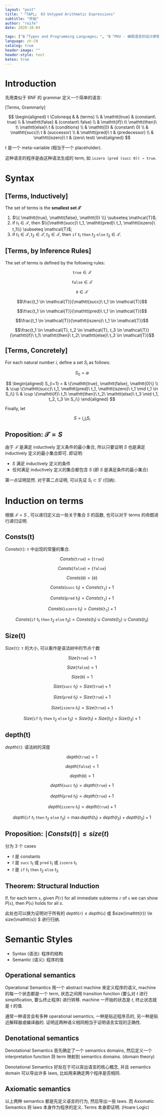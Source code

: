```yaml
---
layout: "post"
title: "「TAPL」 03 Untyped Arithmetic Expressions"
subtitle: "开始"
author: "roife"
date: 2020-10-04

tags: ["B「Types and Programming Languages」", "B「PKU - 编程语言的设计原理」"]
language: zh-CN
catalog: true
header-image: ""
header-style: text
katex: true
---
```


# Introduction

先用类似于 BNF 的 grammar 定义一个简单的语言:

[Terms, Grammarly]

$$
\begin{aligned}
t \Coloneqq & & (terms) \\
    & \mathtt{true} & (constant\ true) \\
    & \mathtt{false} & (constant\ false) \\
    & \mathtt{if}\ t\ \mathtt{then}\ t\ \mathtt{else}\ t & (conditions) \\
    & \mathtt{0} & (constant\ 0) \\
    & \mathtt{succ}\ t & (successor) \\
    & \mathtt{pred}\ t & (predecessor) \\
    & \mathtt{iszero}\ t & (zero\ test)
\end{aligned}
$$

t 是一个 meta-variable (相当于一个 placeholder).

这种语言的程序是由这种语法生成的 term, 如 `iszero (pred (succ 0)) → true`.

# Syntax

## [Terms, Inductively]

The set of terms is the **smallest set $\mathcal{T}$**

1. $\\{ \mathtt{true}, \mathtt{false}, \mathtt{0} \\} \subseteq \mathcal{T}$;
2. if $t_1 \in \mathcal{T}$, then $\\{\mathtt{succ}\ t_1, \mathtt{pred}\ t_1, \mathtt{iszero}\ t_1\\} \subseteq \mathcal{T}$;
3. if $t_1 \in \mathcal{T}, t_2 \in \mathcal{T}, t_3 \in \mathcal{T}$, then $\mathtt{if}\ t_1\ \mathtt{then}\ t_2\ \mathtt{else}\ t_3 \in \mathcal{T}$.

## [Terms, by Inference Rules]

The set of terms is defined by the following rules:

$$\mathtt{true} \in \mathcal{T}$$

$$\mathtt{false} \in \mathcal{T}$$

$$\mathtt{0} \in \mathcal{T}$$

$$\frac{t_1 \in \mathcal{T}}{\mathtt{succ}\ t_1 \in \mathcal{T}}$$

$$\frac{t_1 \in \mathcal{T}}{\mathtt{pred}\ t_1 \in \mathcal{T}}$$

$$\frac{t_1 \in \mathcal{T}}{\mathtt{iszero}\ t_1 \in \mathcal{T}}$$

$$\frac{t_1 \in \mathcal{T}, t_2 \in \mathcal{T}, t_3 \in \mathcal{T}}{\mathtt{if}\ t_1\ \mathtt{then}\ t_2\ \mathtt{else}\ t_3 \in \mathcal{T}}$$

## [Terms, Concretely]

For each natural number $i$, define a set $S_i$ as follows:

$$S_0 = \emptyset$$

$$
\begin{aligned}
S_{i+1} = & \{\mathtt{true}, \mathtt{false}, \mathtt{0}\} \\
& \cup \{\mathtt{succ}\ t_1, \mathtt{pred}\ t_1, \mathtt{iszero}\ t_1 \mid t_1 \in S_i\} \\
& \cup \{\mathtt{if}\ t_1\ \mathtt{then}\ t_2\ \mathtt{else}\ t_3 \mid t_1, t_2, t_3 \in S_i\}
\end{aligned}
$$

Finally, let

$$S = \bigcup_i S_i$$

## Proposition: $\mathcal{T} = S$

由于 $\mathcal{T}$ 是满足 inductively 定义条件的最小集合, 所以只要证明 $S$ 也是满足 inductively 定义的最小集合即可. 即证明:
- $S$ 满足 inductively 定义的条件
- 任何满足 inductively 定义的集合都包含 $S$ (即 $S$ 是满足条件的最小集合)

第一点证明显然. 对于第二点证明, 可以先证 $S_i \subset S'$ (归纳).

# Induction on terms

根据 $\mathcal{T} = S$ , 可以递归定义出一些关于集合 $S$ 的函数, 也可以对于 terms 的命题进行递归证明.

## Consts(t)

$Consts(\mathtt{t})$: $\mathtt{t}$ 中出现的常量的集合.

$$Consts(\mathtt{true}) = \{\mathtt{true}\}$$

$$Consts(\mathtt{false}) = \{\mathtt{false}\}$$

$$Consts(\mathtt{0}) = \{\mathtt{0}\}$$

$$Consts(\mathtt{succ}\ t_1)  = Consts(\mathtt{t_1}) + 1$$

$$Consts(\mathtt{pred}\ t_1)  = Consts(\mathtt{t_1}) + 1$$

$$Consts(\mathtt{iszero}\ t_1)  = Consts(\mathtt{t_1}) + 1$$

$$Consts(\mathtt{if}\ t_1\ \mathtt{then}\ t_2\ \mathtt{else}\ t_3) = Consts(t_1) \cup Consts(t_2) \cup Consts(t_3)$$

## Size(t)

$Size(\mathtt{t})$: $\mathtt{t}$ 的大小, 可以看作是语法树中的节点个数

$$Size(\mathtt{true}) = 1$$

$$Size(\mathtt{false}) = 1$$

$$Size(\mathtt{0}) = 1$$

$$Size(\mathtt{succ}\ t_1)  = Size(\mathtt{true}) + 1$$

$$Size(\mathtt{pred}\ t_1)  = Size(\mathtt{true}) + 1$$

$$Size(\mathtt{iszero}\ t_1)  = Size(\mathtt{true}) + 1$$

$$Size(\mathtt{if}\ t_1\ \mathtt{then}\ t_2\ \mathtt{else}\ t_3) = Size(t_1) + Size(t_2) + Size(t_3) + 1$$

## depth(t)

$depth(\mathtt{t})$: 语法树的深度

$$depth(\mathtt{true}) = 1$$

$$depth(\mathtt{false}) = 1$$

$$depth(\mathtt{0}) = 1$$

$$depth(\mathtt{succ}\ t_1)  = depth(\mathtt{true}) + 1$$

$$depth(\mathtt{pred}\ t_1)  = depth(\mathtt{true}) + 1$$

$$depth(\mathtt{iszero}\ t_1)  = depth(\mathtt{true}) + 1$$

$$depth(\mathtt{if}\ t_1\ \mathtt{then}\ t_2\ \mathtt{else}\ t_3) = \max{depth(t_1) + depth(t_2) + depth(t_3)} + 1$$

## Proposition: $\mid Consts(t) \mid \leq size(t)$

分为 3 个 cases
- $t$ 是  constants
- $t$ 是 $\mathtt{succ}\ t_1$ 或 $\mathtt{pred}\ t_1$ 或 $\mathtt{iszero}\ t_1$
- $t$ 是 $\mathtt{if}\ t_1\ \mathtt{then}\ t_2\ \mathtt{else}\ t_3$

## Theorem: Structural Induction

If, for each term $\mathtt{s}$,
given $P(\mathtt{r})$ for all immediate subterms $\mathtt{r}$ of $\mathtt{s}$
we can show $P(\mathtt{s})$,
then $P(\mathtt{s})$ holds for all $s$.

此处也可以换为证明对于所有的 $depth(\mathtt{r}) \le depth(\mathtt{s})$ 或 $size(\mathtt{r}) \le size(\mathtt{s}) $ 进行归纳.

# Semantic Styles

- Syntax (语法): 程序的结构
- Semantic (语义): 程序的值

## Operational semantics

Operational Semantics 用一个 abstract machine 来定义程序的语义, machine 的每一个状态都是一个 term, 状态之间用 transition function (要么对 $t$ 进行 simplification, 要么终止程序) 进行转移. machine 一开始的状态是 $t$, 终止状态就是 $t$ 的值.

通常一种语言会有多种 operational semantics, 一种是贴近程序员的, 另一种是贴近解释器或编译器的. 证明这两种语义相同相当于证明语言实现的正确性.

## Denotational semantics

Denotational Semantics 首先确定了一个 semantics domains, 然后定义一个 interpretation function 将 term 映射到 semantics domains. (domain theory)

Denotational Semantics 好处在于可以突出语言的核心概念, 并且 semantics domain 可以导出许多 laws, 比如用来确定两个程序是否相同.

## Axiomatic semantics

以上两种 semantics 都是先定义语言的行为, 然后导出一些 laws. 而 Axiomatic Semantics 将 laws 本身作为程序的定义. Terms 本身即证明. (Hoare Logic)

